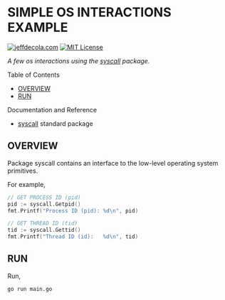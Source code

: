 # SIMPLE OS INTERACTIONS EXAMPLE

[![jeffdecola.com](https://img.shields.io/badge/website-jeffdecola.com-blue)](https://jeffdecola.com)
[![MIT License](https://img.shields.io/:license-mit-blue.svg)](https://jeffdecola.mit-license.org)

_A few os interactions using the
[syscall](https://pkg.go.dev/syscall)
package._

Table of Contents

* [OVERVIEW](https://github.com/JeffDeCola/my-go-examples/tree/master/go-runtime/interact-host-os/simple-os-interactions#overview)
* [RUN](https://github.com/JeffDeCola/my-go-examples/tree/master/go-runtime/interact-host-os/simple-os-interactions#run)

Documentation and Reference

* [syscall](https://pkg.go.dev/syscall)
  standard package

## OVERVIEW

Package syscall contains an interface to the low-level operating system primitives.

For example,

```go
// GET PROCESS ID (pid)
pid := syscall.Getpid()
fmt.Printf("Process ID (pid): %d\n", pid)

// GET THREAD ID (tid)
tid := syscall.Gettid()
fmt.Printf("Thread ID (id):   %d\n", tid)
```

## RUN

Run,

```bash
go run main.go
```
